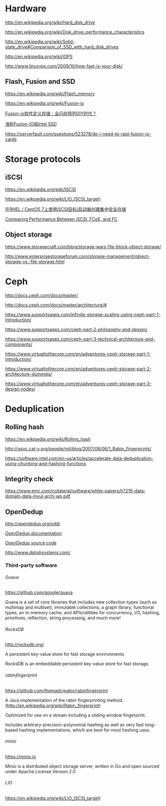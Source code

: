 # Hardware

http://en.wikipedia.org/wiki/Hard_disk_drive

http://en.wikipedia.org/wiki/Disk_drive_performance_characteristics

http://en.wikipedia.org/wiki/Solid-state_drive#Comparison_of_SSD_with_hard_disk_drives

http://en.wikipedia.org/wiki/IOPS

http://www.linuxvox.com/2009/10/how-fast-is-your-disk/

## Flash, Fusion and SSD

https://en.wikipedia.org/wiki/Flash_memory

https://en.wikipedia.org/wiki/Fusion-io

[Fusion-io软件定义存储：全闪存阵列DIY时代？](http://storage.chinabyte.com/18/12398018.shtml)

[浅析Fusion-IO和Intel SSD](http://www.cnblogs.com/jhj117/p/5780597.html)

https://serverfault.com/questions/523278/do-i-need-to-raid-fusion-io-cards


# Storage protocols

## iSCSI

https://en.wikipedia.org/wiki/ISCSI

https://en.wikipedia.org/wiki/LIO_(SCSI_target)

[在RHEL / CentOS 7上使用iSCSI目标/启动器创建集中安全存储](https://www.howtoing.com/create-centralized-secure-storage-using-iscsi-target-initiator/)

[Comparing Performance Between iSCSI, FCoE, and FC](http://en.community.dell.com/techcenter/storage/w/wiki/2722.comparing-performance-between-iscsi-fcoe-and-fc)

## Object storage

https://www.storagecraft.com/blog/storage-wars-file-block-object-storage/

http://www.enterprisestorageforum.com/storage-management/object-storage-vs.-file-storage.html


# Ceph

http://docs.ceph.com/docs/master/

http://docs.ceph.com/docs/master/architecture/#

https://www.supportsages.com/infinite-storage-scaling-using-ceph-part-1-introduction/

https://www.supportsages.com/ceph-part-2-philosophy-and-design/

https://www.supportsages.com/ceph-part-3-technical-architecture-and-components/

https://www.virtualtothecore.com/en/adventures-ceph-storage-part-1-introduction/

https://www.virtualtothecore.com/en/adventures-ceph-storage-part-2-architecture-dummies/

https://www.virtualtothecore.com/en/adventures-ceph-storage-part-3-design-nodes/


# Deduplication

## Rolling hash

https://en.wikipedia.org/wiki/Rolling_hash

http://gsoc.cat-v.org/people/mjl/blog/2007/08/06/1_Rabin_fingerprints/

https://software.intel.com/en-us/articles/accelerate-data-deduplication-using-chunking-and-hashing-functions

## Integrity check

https://www.emc.com/collateral/software/white-papers/h7219-data-domain-data-invul-arch-wp.pdf

## OpenDedup

http://opendedup.org/odd/

[OpenDedup documentation](http://opendedup.org/odd/documentation/)

[OpenDedup source code](https://github.com/opendedup/sdfs)

http://www.datishsystems.com/

### Third-party software

###### Guava

https://github.com/google/guava

Guava is a set of core libraries that includes new collection types (such as multimap and multiset), immutable collections, a graph library, functional types, an in-memory cache, and APIs/utilities for concurrency, I/O, hashing, primitives, reflection, string processing, and much more!

###### RocksDB

http://rocksdb.org/

A persistent key-value store for fast storage environments

RocksDB is an embeddable persistent key-value store for fast storage.

###### rabinfingerprint

https://github.com/themadcreator/rabinfingerprint

A Java implementation of the rabin fingerprinting method. (http://en.wikipedia.org/wiki/Rabin_fingerprint)

Optimized for use on a stream including a sliding window fingerprint.

Includes arbitrary-precision-polynomial hashing as well as very fast long-based hashing implementations, which are best for most hashing uses.

###### minio

https://minio.io

Minio is a distributed object storage server, written in Go and open sourced under Apache License Version 2.0

###### LIO

https://en.wikipedia.org/wiki/LIO_(SCSI_target)
